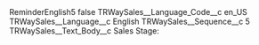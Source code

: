 <?xml version="1.0" encoding="UTF-8"?>
<CustomMetadata xmlns="http://soap.sforce.com/2006/04/metadata" xmlns:xsi="http://www.w3.org/2001/XMLSchema-instance" xmlns:xsd="http://www.w3.org/2001/XMLSchema">
    <label>ReminderEnglish5</label>
    <protected>false</protected>
    <values>
        <field>TRWaySales__Language_Code__c</field>
        <value xsi:type="xsd:string">en_US</value>
    </values>
    <values>
        <field>TRWaySales__Language__c</field>
        <value xsi:type="xsd:string">English</value>
    </values>
    <values>
        <field>TRWaySales__Sequence__c</field>
        <value xsi:type="xsd:string">5</value>
    </values>
    <values>
        <field>TRWaySales__Text_Body__c</field>
        <value xsi:type="xsd:string">Sales Stage:</value>
    </values>
</CustomMetadata>

